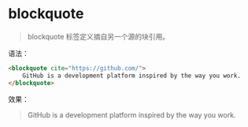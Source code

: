 # blockquote

> blockquote 标签定义摘自另一个源的块引用。

语法：

```html
<blockquote cite="https://github.com/">
    GitHub is a development platform inspired by the way you work.
</blockquote>
```

效果：

<blockquote cite="https://github.com/">
    GitHub is a development platform inspired by the way you work.
</blockquote>
